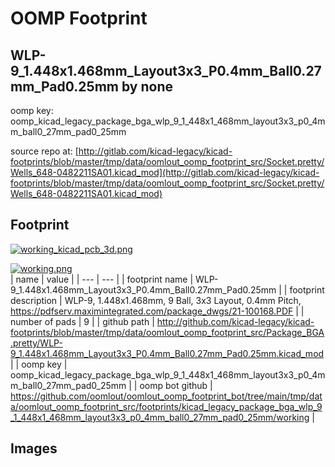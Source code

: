 # OOMP Footprint  
## WLP-9_1.448x1.468mm_Layout3x3_P0.4mm_Ball0.27mm_Pad0.25mm  by none  
  
oomp key: oomp_kicad_legacy_package_bga_wlp_9_1_448x1_468mm_layout3x3_p0_4mm_ball0_27mm_pad0_25mm  
  
source repo at: [http://gitlab.com/kicad-legacy/kicad-footprints/blob/master/tmp/data/oomlout_oomp_footprint_src/Socket.pretty/Wells_648-0482211SA01.kicad_mod](http://gitlab.com/kicad-legacy/kicad-footprints/blob/master/tmp/data/oomlout_oomp_footprint_src/Socket.pretty/Wells_648-0482211SA01.kicad_mod)  
## Footprint  
  
[![working_kicad_pcb_3d.png](working_kicad_pcb_3d_600.png)](working_kicad_pcb_3d.png)  
  
[![working.png](working_600.png)](working.png)  
| name | value | 
| --- | --- | 
| footprint name | WLP-9_1.448x1.468mm_Layout3x3_P0.4mm_Ball0.27mm_Pad0.25mm | 
| footprint description | WLP-9, 1.448x1.468mm, 9 Ball, 3x3 Layout, 0.4mm Pitch, https://pdfserv.maximintegrated.com/package_dwgs/21-100168.PDF | 
| number of pads | 9 | 
| github path | http://github.com/kicad-legacy/kicad-footprints/blob/master/tmp/data/oomlout_oomp_footprint_src/Package_BGA.pretty/WLP-9_1.448x1.468mm_Layout3x3_P0.4mm_Ball0.27mm_Pad0.25mm.kicad_mod | 
| oomp key | oomp_kicad_legacy_package_bga_wlp_9_1_448x1_468mm_layout3x3_p0_4mm_ball0_27mm_pad0_25mm | 
| oomp bot github | https://github.com/oomlout/oomlout_oomp_footprint_bot/tree/main/tmp/data/oomlout_oomp_footprint_src/footprints/kicad_legacy_package_bga_wlp_9_1_448x1_468mm_layout3x3_p0_4mm_ball0_27mm_pad0_25mm/working | 
## Images  
